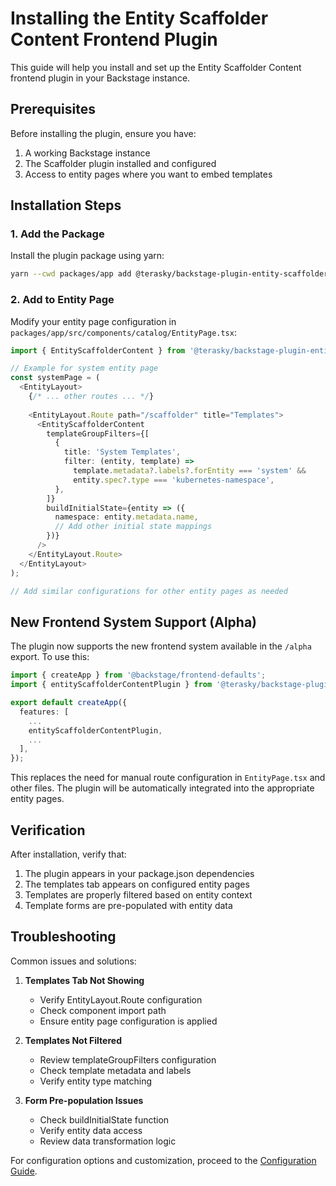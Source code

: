 # Installing the Entity Scaffolder Content Frontend Plugin

This guide will help you install and set up the Entity Scaffolder Content frontend plugin in your Backstage instance.

## Prerequisites

Before installing the plugin, ensure you have:

1. A working Backstage instance
2. The Scaffolder plugin installed and configured
3. Access to entity pages where you want to embed templates

## Installation Steps

### 1. Add the Package

Install the plugin package using yarn:

```bash
yarn --cwd packages/app add @terasky/backstage-plugin-entity-scaffolder-content
```

### 2. Add to Entity Page

Modify your entity page configuration in `packages/app/src/components/catalog/EntityPage.tsx`:

```typescript
import { EntityScaffolderContent } from '@terasky/backstage-plugin-entity-scaffolder-content';

// Example for system entity page
const systemPage = (
  <EntityLayout>
    {/* ... other routes ... */}
    
    <EntityLayout.Route path="/scaffolder" title="Templates">
      <EntityScaffolderContent
        templateGroupFilters={[
          {
            title: 'System Templates',
            filter: (entity, template) =>
              template.metadata?.labels?.forEntity === 'system' &&
              entity.spec?.type === 'kubernetes-namespace',
          },
        ]}
        buildInitialState={entity => ({
          namespace: entity.metadata.name,
          // Add other initial state mappings
        })}
      />
    </EntityLayout.Route>
  </EntityLayout>
);

// Add similar configurations for other entity pages as needed
```

## New Frontend System Support (Alpha)

The plugin now supports the new frontend system available in the `/alpha` export. To use this:

```typescript
import { createApp } from '@backstage/frontend-defaults';
import { entityScaffolderContentPlugin } from '@terasky/backstage-plugin-entity-scaffolder-content/alpha';

export default createApp({
  features: [
    ...
    entityScaffolderContentPlugin,
    ...
  ],
});
```

This replaces the need for manual route configuration in `EntityPage.tsx` and other files. The plugin will be automatically integrated into the appropriate entity pages.

## Verification

After installation, verify that:

1. The plugin appears in your package.json dependencies
2. The templates tab appears on configured entity pages
3. Templates are properly filtered based on entity context
4. Template forms are pre-populated with entity data

## Troubleshooting

Common issues and solutions:

1. **Templates Tab Not Showing**
    - Verify EntityLayout.Route configuration
    - Check component import path
    - Ensure entity page configuration is applied

2. **Templates Not Filtered**
    - Review templateGroupFilters configuration
    - Check template metadata and labels
    - Verify entity type matching

3. **Form Pre-population Issues**
    - Check buildInitialState function
    - Verify entity data access
    - Review data transformation logic

For configuration options and customization, proceed to the [Configuration Guide](./configure.md). 